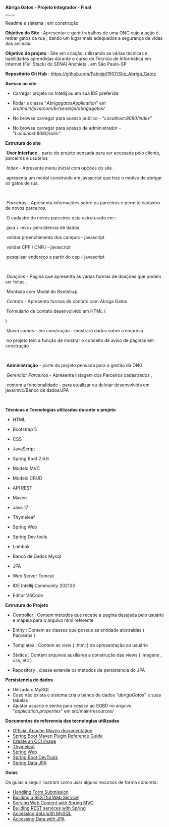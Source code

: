**Abriga Gatos - Projeto Integrador - Final** 



<img src="https://s2.loli.net/2022/04/01/ZXzf2mxcRT6UvbO.png" alt="Abriga_Gatos" style="zoom:30%;" />

Readme e sistema :  em construção 

**Objetivo do Site** : Apresentar e gerir trabalhos de uma ONG cujo a ação é retirar gatos da rua , dando um lugar mais adequados a segurança de vidas dos animais. 

**Objetivo** **do projeto** : Site em criação, utilizando as várias técnicas e habilidades aprendidas durante o curso de Técnico de Informática em Internet (Full Stack) do SENAI  Anchieta . em São Paulo-SP

**Repositório Git Hub** : https://github.com/Fabiojpl1907/Site_Abriga_Gatos

**Acesso ao site** 

- Carregar projeto no Intellij ou em sua IDE preferida

- Rodar a classe "*AbrigagatosApplication*" em *src/main/java/com/br/senai/pi/abrigagatos/*

- No browse carregar para acesso publico - "*Localhost:8080/index"*

- No browse carregar para acesso de administrador  - "*Localhost:8080/adm"*

  

**Estrutura do site**

​	**User Interface** - parte do projeto pensada para ser acessada pelo cliente, parceiros e usuários

​		*Index*  - Apresenta menu inicial com opções do site .

​						apresenta um modal construido em javascript que traz o motivo de abrigar os gatos de rua. 

​		

​		*Parceiros* - Apresenta informações sobre os parceiros e permite cadastro de novos parceiros.

​				O cadastro de novos parceiros esta estruturado em  : 

​					java + mvc+ persistencia  de dados

​					validar preenchimento dos campos -  javascript

​					validar CPF / CNPJ -  javascript

​					pesquisar endereço a partir do cep - javascript

​		

​		*Doações* - Pagina que apresenta as varias formas de doações que podem ser feitas . 

​						Montada com  Modal do Bootstrap. 



​		*Contato* - Apresenta formas de contato com Abriga Gatos 

​						Formulario de contato desenvolvido em HTML ( <form> )



​		*Quem somos* -  em construção - mostrará dados sobre a empresa

​					no projeto tem a função de mostrar o conceito de aviso de páginas em construção

​	

​	**Administração** - parte do projeto pensada para a gestão da ONG 

​		*Gerenciar Parceiros* - Apresenta listagem dos Parceiros cadastrados , 

​		contem a funcionalidade  - para atualizar ou deletar desenvolvida em java/mvc/Banco de dados/JPA

​		

**Técnicas e Tecnologias utilizadas** **durante o projeto** 

- HTML
-  Bootstrap 5 
- CSS
- JavaScript
- Spring Boot 2.6.6

- Modelo MVC
- Modelo CRUD 
- API REST 
- Maven
- Java 17
- Thymeleaf
- Spring Web
- Spring Dev tools
- Lombok
- Banco de Dados Mysql
- JPA 
- Web Server Tomcat
- IDE Intellij Community 202103
- Editor VSCode

**Estrutura do Projeto** 

- Controller : Contem metodos que recebe a pagina desejada pelo usuário  e mapeia para o arquivo html referente

- Entity : Contem as classes que possue as entidade abstraidas ( Parceiros )  

- Templates : Contem as view ( .html ) de apresentação ao usuário

- Statics : Contem arquivos auxiliares a construção das views ( imagens , css, etc )

- Repository : classe extende os metodos de persistencia do JPA




**Persistencia de dados**

- Uilizado o MySQL
- Caso não exista o sistema cria o banco de dados "*abrigaGatos*" e suas tabelas
- Ajustar usuario  e senha para cessso ao SGBD no arquivo "*application.properties*" em src/main/resources/



**Documentos de referencia das tecnologias utilizadas** 

* [Official Apache Maven documentation](https://maven.apache.org/guides/index.html)
* [Spring Boot Maven Plugin Reference Guide](https://docs.spring.io/spring-boot/docs/2.6.5/maven-plugin/reference/html/)
* [Create an OCI image](https://docs.spring.io/spring-boot/docs/2.6.5/maven-plugin/reference/html/#build-image)
* [Thymeleaf](https://docs.spring.io/spring-boot/docs/2.6.5/reference/htmlsingle/#boot-features-spring-mvc-template-engines)
* [Spring Web](https://docs.spring.io/spring-boot/docs/2.6.5/reference/htmlsingle/#boot-features-developing-web-applications)
* [Spring Boot DevTools](https://docs.spring.io/spring-boot/docs/2.6.5/reference/htmlsingle/#using-boot-devtools)
* [Spring Data JPA](https://docs.spring.io/spring-boot/docs/2.6.5/reference/htmlsingle/#boot-features-jpa-and-spring-data)

**Guias**

Os guias a seguir ilustram como usar alguns recursos de forma concreta:

* [Handling Form Submission](https://spring.io/guides/gs/handling-form-submission/)
* [Building a RESTful Web Service](https://spring.io/guides/gs/rest-service/)
* [Serving Web Content with Spring MVC](https://spring.io/guides/gs/serving-web-content/)
* [Building REST services with Spring](https://spring.io/guides/tutorials/bookmarks/)
* [Accessing data with MySQL](https://spring.io/guides/gs/accessing-data-mysql/)
* [Accessing Data with JPA](https://spring.io/guides/gs/accessing-data-jpa/)

